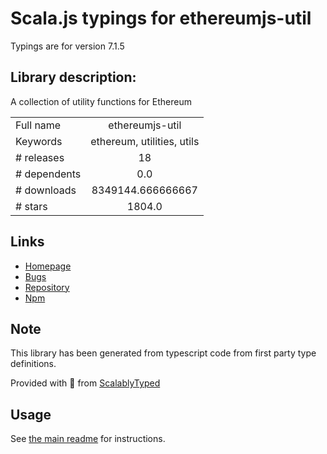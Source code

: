 
# Scala.js typings for ethereumjs-util

Typings are for version 7.1.5

## Library description:
A collection of utility functions for Ethereum

|                    |                 |
| ------------------ | :-------------: |
| Full name          | ethereumjs-util |
| Keywords           | ethereum, utilities, utils |
| # releases         | 18 |
| # dependents       | 0.0 |
| # downloads        | 8349144.666666667 |
| # stars            | 1804.0 |

## Links
- [Homepage](https://github.com/ethereumjs/ethereumjs-monorepo/tree/master/packages/util#readme)
- [Bugs](https://github.com/ethereumjs/ethereumjs-monorepo/issues?q=is%3Aissue+label%3A%22package%3A+util%22)
- [Repository](https://github.com/ethereumjs/ethereumjs-monorepo)
- [Npm](https://www.npmjs.com/package/ethereumjs-util)
    


## Note
This library has been generated from typescript code from first party type definitions.

Provided with :purple_heart: from [ScalablyTyped](https://github.com/oyvindberg/ScalablyTyped)

## Usage
See [the main readme](../../readme.md) for instructions.


